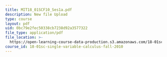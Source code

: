```yaml
---
title: MIT18_01SCF10_Ses1a.pdf
description: New file Upload
type: course
layout: pdf
uid: 0bc79e2fec50338cb7238d92a3577322
file_type: application/pdf
file_location: >-
  https://open-learning-course-data-production.s3.amazonaws.com/18-01sc-single-variable-calculus-fall-2010/0bc79e2fec50338cb7238d92a3577322_MIT18_01SCF10_Ses1a.pdf
course_id: 18-01sc-single-variable-calculus-fall-2010
---
```

